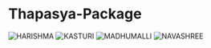 # Thapasya-Package
![HARISHMA](https://user-images.githubusercontent.com/90142607/189746011-d0d8875e-9f79-4200-bc44-ce4cc7967318.jpg)
![KASTURI](https://user-images.githubusercontent.com/90142607/189746176-f844a81c-e135-4836-94f2-62298b1a6f4a.jpg)
![MADHUMALLI](https://user-images.githubusercontent.com/90142607/189746331-d9c6b1cc-4cba-47cf-8a44-fabb510f02f7.jpg)
![NAVASHREE](https://user-images.githubusercontent.com/90142607/189746492-c8e2db87-7005-4728-bc91-163c28c60cbd.jpg)
